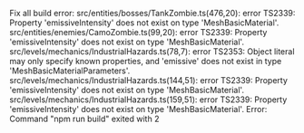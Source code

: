 Fix all build error:
src/entities/bosses/TankZombie.ts(476,20): error TS2339: Property 'emissiveIntensity' does not exist on type 'MeshBasicMaterial'.
src/entities/enemies/CamoZombie.ts(99,20): error TS2339: Property 'emissiveIntensity' does not exist on type 'MeshBasicMaterial'.
src/levels/mechanics/IndustrialHazards.ts(78,7): error TS2353: Object literal may only specify known properties, and 'emissive' does not exist in type 'MeshBasicMaterialParameters'.
src/levels/mechanics/IndustrialHazards.ts(144,51): error TS2339: Property 'emissiveIntensity' does not exist on type 'MeshBasicMaterial'.
src/levels/mechanics/IndustrialHazards.ts(159,51): error TS2339: Property 'emissiveIntensity' does not exist on type 'MeshBasicMaterial'.
Error: Command "npm run build" exited with 2